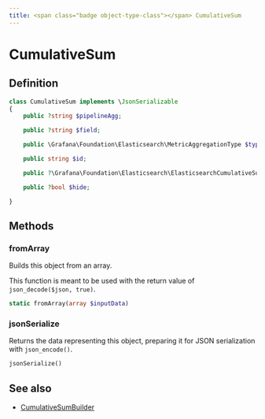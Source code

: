 ```yaml
---
title: <span class="badge object-type-class"></span> CumulativeSum
---
```

# <span class="badge object-type-class"></span> CumulativeSum

## Definition

```php
class CumulativeSum implements \JsonSerializable
{
    public ?string $pipelineAgg;

    public ?string $field;

    public \Grafana\Foundation\Elasticsearch\MetricAggregationType $type;

    public string $id;

    public ?\Grafana\Foundation\Elasticsearch\ElasticsearchCumulativeSumSettings $settings;

    public ?bool $hide;

}
```
## Methods

### <span class="badge object-method"></span> fromArray

Builds this object from an array.

This function is meant to be used with the return value of `json_decode($json, true)`.

```php
static fromArray(array $inputData)
```

### <span class="badge object-method"></span> jsonSerialize

Returns the data representing this object, preparing it for JSON serialization with `json_encode()`.

```php
jsonSerialize()
```

## See also

 * <span class="badge builder"></span> [CumulativeSumBuilder](./builder-CumulativeSumBuilder.md)
